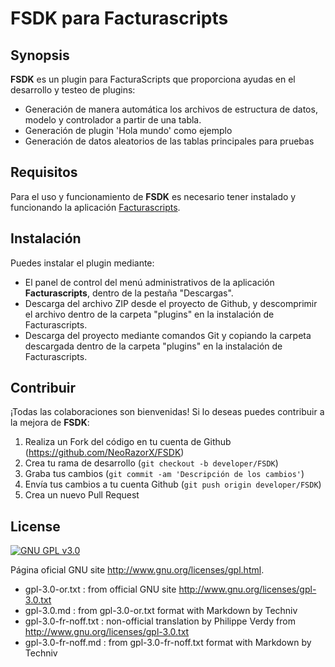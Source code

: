 FSDK para Facturascripts
========================

## Synopsis ##

__FSDK__ es un plugin para FacturaScripts que proporciona ayudas en el desarrollo y testeo de plugins:

* Generación de manera automática los archivos de estructura de datos, modelo y controlador a partir de una tabla.
* Generación de plugin 'Hola mundo' como ejemplo
* Generación de datos aleatorios de las tablas principales para pruebas


## Requisitos ##

Para el uso y funcionamiento de __FSDK__ es necesario tener instalado y funcionando la aplicación [Facturascripts](https://www.facturascripts.com/).

## Instalación ##

Puedes instalar el plugin mediante:
* El panel de control del menú administrativos de la aplicación __Facturascripts__, dentro de la pestaña "Descargas". 
* Descarga del archivo ZIP desde el proyecto de Github, y descomprimir el archivo dentro de la carpeta "plugins" en la instalación de Facturascripts.
* Descarga del proyecto mediante comandos Git y copiando la carpeta descargada dentro de la carpeta "plugins" en la instalación de Facturascripts.


## Contribuir ##

¡Todas las colaboraciones son bienvenidas! Si lo deseas puedes contribuir a la mejora de __FSDK__:

1. Realiza un Fork del código en tu cuenta de Github (https://github.com/NeoRazorX/FSDK)
2. Crea tu rama de desarrollo (`git checkout -b developer/FSDK`)
3. Graba tus cambios (`git commit -am 'Descripción de los cambios'`)
4. Envía tus cambios a tu cuenta Github  (`git push origin developer/FSDK`)
5. Crea un nuevo Pull Request

## License

[![GNU GPL v3.0](http://www.gnu.org/graphics/gplv3-127x51.png)](http://www.gnu.org/licenses/gpl.html)

Página oficial GNU site <http://www.gnu.org/licenses/gpl.html>.

 - gpl-3.0-or.txt : from official GNU site <http://www.gnu.org/licenses/gpl-3.0.txt>
 - gpl-3.0.md : from gpl-3.0-or.txt format with Markdown by Techniv
 - gpl-3.0-fr-noff.txt : non-official translation by Philippe Verdy 
   from <http://www.gnu.org/licenses/gpl-3.0.txt>
 - gpl-3.0-fr-noff.md : from gpl-3.0-fr-noff.txt format with Markdown by Techniv
